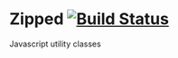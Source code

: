 Zipped [![Build Status](https://travis-ci.org/scaljeri/javascript-utils.png)](https://travis-ci.org/scaljeri/javascript-utils)
======

Javascript utility classes

